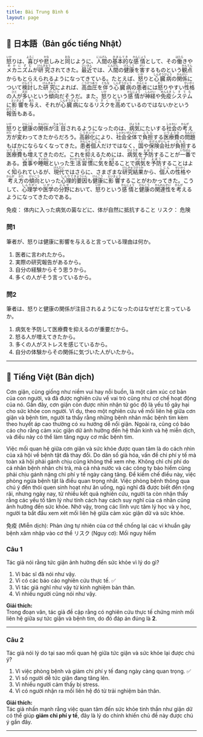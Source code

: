 ```yaml
---
title: Bài Trung Bình 6
layout: page
---
```


## 📖 日本語（Bản gốc tiếng Nhật）

<ruby>怒<rt>いか</rt></ruby>りは、<ruby>喜<rt>よろこ</rt></ruby>びや<ruby>悲<rt>かな</rt></ruby>しみと<ruby>同<rt>おな</rt></ruby>じように、<ruby>人間<rt>にんげん</rt></ruby>の<ruby>基本的<rt>きほんてき</rt></ruby>な<ruby>感情<rt>かんじょう</rt></ruby>として、その<ruby>働<rt>はたら</rt></ruby>きや<ruby>メカニズム<rt>めかにずむ</rt></ruby>が<ruby>研究<rt>けんきゅう</rt></ruby>されてきた。<ruby>最近<rt>さいきん</rt></ruby>では、<ruby>人間<rt>にんげん</rt></ruby>の<ruby>健康<rt>けんこう</rt></ruby>を<ruby>害<rt>がい</rt></ruby>するものという<ruby>観点<rt>かんてん</rt></ruby>からもとらえられるようになってきている。たとえば、<ruby>怒<rt>いか</rt></ruby>りと<ruby>心臓病<rt>しんぞうびょう</rt></ruby>の<ruby>関係<rt>かんけい</rt></ruby>について<ruby>検討<rt>けんとう</rt></ruby>した<ruby>研究<rt>けんきゅう</rt></ruby>によれば、<ruby>高血圧<rt>こうけつあつ</rt></ruby>を<ruby>伴<rt>ともな</rt></ruby>う<ruby>心臓病<rt>しんぞうびょう</rt></ruby>の<ruby>患者<rt>かんじゃ</rt></ruby>には<ruby>怒<rt>おこ</rt></ruby>りやすい<ruby>性格<rt>せいかく</rt></ruby>の<ruby>人<rt>ひと</rt></ruby>が<ruby>多<rt>おお</rt></ruby>いという<ruby>傾向<rt>けいこう</rt></ruby>だそうだ。また、<ruby>怒<rt>いか</rt></ruby>りという<ruby>感情<rt>かんじょう</rt></ruby>が<ruby>神経<rt>しんけい</rt></ruby>や<ruby>免疫<rt>めんえき</rt></ruby><ruby>システム<rt>しすてむ</rt></ruby>に<ruby>影響<rt>えいきょう</rt></ruby>を<ruby>与<rt>あた</rt></ruby>え、それが<ruby>心臓病<rt>しんぞうびょう</rt></ruby>になる<ruby>リスク<rt>りすく</rt></ruby>を<ruby>高<rt>たか</rt></ruby>めているのではないかという<ruby>報告<rt>ほうこく</rt></ruby>もある。

<ruby>怒<rt>いか</rt></ruby>りと<ruby>健康<rt>けんこう</rt></ruby>の<ruby>関係<rt>かんけい</rt></ruby>が<ruby>注目<rt>ちゅうもく</rt></ruby>されるようになったのは、<ruby>病気<rt>びょうき</rt></ruby>にたいする<ruby>社会<rt>しゃかい</rt></ruby>の<ruby>考<rt>かんが</rt></ruby>え<ruby>方<rt>かた</rt></ruby>が<ruby>変<rt>か</rt></ruby>わってきたからだろう。<ruby>高齢化<rt>こうれいか</rt></ruby>により、<ruby>社会<rt>しゃかい</rt></ruby><ruby>全体<rt>ぜんたい</rt></ruby>で<ruby>負担<rt>ふたん</rt></ruby>する<ruby>医療費<rt>いりょうひ</rt></ruby>の<ruby>問題<rt>もんだい</rt></ruby>もばかにならなくなってきた。<ruby>患者<rt>かんじゃ</rt></ruby><ruby>個人<rt>こじん</rt></ruby>だけではなく、<ruby>国<rt>くに</rt></ruby>や<ruby>保険会社<rt>ほけんがいしゃ</rt></ruby>が<ruby>負担<rt>ふたん</rt></ruby>する<ruby>医療費<rt>いりょうひ</rt></ruby>も<ruby>増<rt>ふ</rt></ruby>えてきたのだ。これを<ruby>抑<rt>おさ</rt></ruby>えるためには、<ruby>病気<rt>びょうき</rt></ruby>を<ruby>予防<rt>よぼう</rt></ruby>することが<ruby>一番<rt>いちばん</rt></ruby>である。<ruby>食事<rt>しょくじ</rt></ruby>や<ruby>睡眠<rt>すいみん</rt></ruby>といった<ruby>生活習慣<rt>せいかつしゅうかん</rt></ruby>に<ruby>気<rt>き</rt></ruby>を<ruby>配<rt>くば</rt></ruby>ることで<ruby>病気<rt>びょうき</rt></ruby>を<ruby>予防<rt>よぼう</rt></ruby>することはよく<ruby>知<rt>し</rt></ruby>られているが、<ruby>現代<rt>げんだい</rt></ruby>ではさらに、さまざまな<ruby>研究結果<rt>けんきゅうけっか</rt></ruby>から、<ruby>個人<rt>こじん</rt></ruby>の<ruby>性格<rt>せいかく</rt></ruby>や<ruby>考<rt>かんが</rt></ruby>え<ruby>方<rt>かた</rt></ruby>の<ruby>傾向<rt>けいこう</rt></ruby>といった<ruby>心理的<rt>しんりてき</rt></ruby><ruby>要因<rt>よういん</rt></ruby>も<ruby>健康<rt>けんこう</rt></ruby>に<ruby>影響<rt>えいきょう</rt></ruby>することがわかってきた。こうして、<ruby>心理学<rt>しんりがく</rt></ruby>や<ruby>医学<rt>いがく</rt></ruby>の<ruby>分野<rt>ぶんや</rt></ruby>において、<ruby>怒<rt>いか</rt></ruby>りという<ruby>感情<rt>かんじょう</rt></ruby>と<ruby>健康<rt>けんこう</rt></ruby>の<ruby>関連性<rt>かんれんせい</rt></ruby>を<ruby>考<rt>かんが</rt></ruby>えるようになってきたのである。


免疫： 体内に入った病気の菌などに、体が自然に抵抗すること
リスク： 危険

### 問1  
筆者が、怒りは健康に影響を与えると言っている理由は何か。  
1. 医者に言われたから。  
2. 実際の研究報告があるから。  
3. 自分の経験からそう思うから。  
4. 多くの人がそう言っているから。  

### 問2  
筆者は、怒りと健康の関係が注目されるようになったのはなぜだと言っているか。  
1. 病気を予防して医療費を抑えるのが重要だから。  
2. 怒る人が増えてきたから。  
3. 多くの人がストレスを感じているから。  
4. 自分の体験からその関係に気づいた人がいたから。  

---

## 📘 Tiếng Việt (Bản dịch)

Cơn giận, cũng giống như niềm vui hay nỗi buồn, là một cảm xúc cơ bản của con người, và đã được nghiên cứu về vai trò cũng như cơ chế hoạt động của nó. Gần đây, cơn giận còn được nhìn nhận từ góc độ là yếu tố gây hại cho sức khỏe con người. Ví dụ, theo một nghiên cứu về mối liên hệ giữa cơn giận và bệnh tim, người ta thấy rằng những bệnh nhân mắc bệnh tim kèm theo huyết áp cao thường có xu hướng dễ nổi giận. Ngoài ra, cũng có báo cáo cho rằng cảm xúc giận dữ ảnh hưởng đến hệ thần kinh và hệ miễn dịch, và điều này có thể làm tăng nguy cơ mắc bệnh tim.

Việc mối quan hệ giữa cơn giận và sức khỏe được quan tâm là do cách nhìn của xã hội về bệnh tật đã thay đổi. Do dân số già hóa, vấn đề chi phí y tế mà toàn xã hội phải gánh chịu cũng không thể xem nhẹ. Không chỉ chi phí do cá nhân bệnh nhân chi trả, mà cả nhà nước và các công ty bảo hiểm cũng phải chịu gánh nặng chi phí y tế ngày càng tăng. Để kiềm chế điều này, việc phòng ngừa bệnh tật là điều quan trọng nhất. Việc phòng bệnh thông qua chú ý đến thói quen sinh hoạt như ăn uống, ngủ nghỉ đã được biết đến rộng rãi, nhưng ngày nay, từ nhiều kết quả nghiên cứu, người ta còn nhận thấy rằng các yếu tố tâm lý như tính cách hay cách suy nghĩ của cá nhân cũng ảnh hưởng đến sức khỏe. Nhờ vậy, trong các lĩnh vực tâm lý học và y học, người ta bắt đầu xem xét mối liên hệ giữa cảm xúc giận dữ và sức khỏe.

免疫 (Miễn dịch): Phản ứng tự nhiên của cơ thể chống lại các vi khuẩn gây bệnh xâm nhập vào cơ thể
リスク (Nguy cơ): Mối nguy hiểm

### Câu 1  
Tác giả nói rằng tức giận ảnh hưởng đến sức khỏe vì lý do gì?  
1. Vì bác sĩ đã nói như vậy.  
2. Vì có các báo cáo nghiên cứu thực tế. ✅  
3. Vì tác giả nghĩ như vậy từ kinh nghiệm bản thân.  
4. Vì nhiều người cũng nói như vậy.  

**Giải thích:**  
Trong đoạn văn, tác giả đề cập rằng có nghiên cứu thực tế chứng minh mối liên hệ giữa sự tức giận và bệnh tim, do đó đáp án đúng là **2**.

---

### Câu 2  
Tác giả nói lý do tại sao mối quan hệ giữa tức giận và sức khỏe lại được chú ý?  
1. Vì việc phòng bệnh và giảm chi phí y tế đang ngày càng quan trọng. ✅  
2. Vì số người dễ tức giận đang tăng lên.  
3. Vì nhiều người cảm thấy bị stress.  
4. Vì có người nhận ra mối liên hệ đó từ trải nghiệm bản thân.  

**Giải thích:**  
Tác giả nhấn mạnh rằng việc quan tâm đến sức khỏe tinh thần như giận dữ có thể giúp **giảm chi phí y tế**, đây là lý do chính khiến chủ đề này được chú ý gần đây.

---
